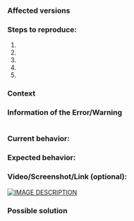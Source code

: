 <!-- Check that the issue is redacted with the name of the module with trouble.
Imagine an issue in website:

website_breadcrumb: Not working breadcrumb in invoice with foerign partners

We see that in the website repository in the module website_breadcrumb, we have a specific problem, this 
way you will get a faster response from the team-->

<!--- Please, before any issue, check if this is happening on your branch or in the master with runbot -->
### Affected versions
<!-- it's important to know in what version you are referring-->

### Steps to reproduce:
<!--- Provide a link to a live example, or an unambiguous set of steps to reproduce this bug. Include code to reproduce, if relevant -->
1.
2.
3.
4.
5.

### Context
<!--- How has this issue affected you? What are you trying to accomplish? -->
<!--- Providing context helps us come up with a solution that is most useful in the real world -->

### Information of the Error/Warning
<!-- If there is a traceback don't put a picture, put the traceback -->
```bash

```
### Current behavior:

### Expected behavior:
<!--Full explanation of the expected behavior, with this is what we are going to generate the discussion. -->

### Video/Screenshot/Link (optional):
<!--It's better a small video with broken english than no video at all-->
<!-- Start the video in the dashboar of apps -->
[![IMAGE DESCRIPTION](http://img.youtube.com/vi/YourVideoURL/maxresdefault.jpg)](https://youtu.be/YourVideoURL "Video description")


### Possible solution
<!-- Not obligatory, but suggest a fix/reason for the bug,  or ideas how to implement the addition or change -->
